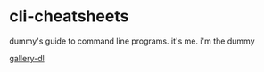 # cli-cheatsheets
dummy's guide to command line programs. it's me. i'm the dummy

[gallery-dl](cheatsheets/gallery-dl.md)

